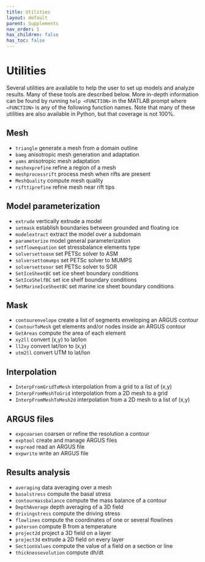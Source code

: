 ```yaml
---
title: Utilities
layout: default
parent: Supplements
nav_order: 1
has_children: false
has_toc: false
---
```


# Utilities
Several utilities are available to help the user to set up models and analyze results. Many of these tools are described below. More in-depth information can be found by running `help <FUNCTION>` in the MATLAB prompt where `<FUNCTION>` is any of the following function names. Note that many of these utilities are also available in Python, but that coverage is not 100&#37;.

## Mesh

- `triangle` generate a mesh from a domain outline
- `bamg` anisotropic mesh generation and adaptation
- `yams` anisotropic mesh adaptation
- `meshexprefine` refine a region of a mesh
- `meshprocessrift` process mesh when rifts are present
- `MeshQuality` compute mesh quality
- `rifttiprefine` refine mesh near rift tips

## Model parameterization

- `extrude` vertically extrude a model
- `setmask` establish boundaries between grounded and floating ice
- `modelextract` extract the model over a subdomain
- `parameterize` model general parameterization
- `setflowequation` set stressbalance elements type
- `solversettoasm` set PETSc solver to ASM
- `solversettomumps` set PETSc solver to MUMPS
- `solversettosor` set PETSc solver to SOR
- `SetIceSheetBC` set ice sheet boundary conditions
- `SetIceShelfBC` set ice shelf boundary conditions
- `SetMarineIceSheetBC` set marine ice sheet boundary conditions

## Mask

- `contourenvelope` create a list of segments enveloping an ARGUS contour
- `ContourToMesh` get elements and/or nodes inside an ARGUS contour
- `GetAreas` compute the area of each element
- `xy2ll` convert (x,y) to lat/lon
- `ll2xy` convert lat/lon to (x,y)
- `utm2ll` convert UTM to lat/lon

## Interpolation

- `InterpFromGridToMesh` interpolation from a grid to a list of (x,y)
- `InterpFromMeshToGrid` interpolation from a 2D mesh to a grid
- `InterpFromMeshToMesh2d` interpolation from a 2D mesh to a list of (x,y)

## ARGUS files

- `expcoarsen` coarsen or refine the resolution a contour
- `exptool` create and manage ARGUS files
- `expread` read an ARGUS file
- `expwrite` write an ARGUS file

## Results analysis

- `averaging` data averaging over a mesh
- `basalstress` compute the basal stress
- `contourmassbalance` compute the mass balance of a contour
- `DepthAverage` depth averaging of a 3D field
- `drivingstress` compute the driving stress
- `flowlines` compute the coordinates of one or several flowlines
- `paterson` compute B from a temperature
- `project2d` project a 3D field on a layer
- `project3d` extrude a 2D field on every layer
- `SectionValues` compute the value of a field on a section or line
- `thicknessevolution` compute dh/dt
